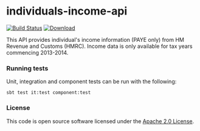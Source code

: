# individuals-income-api

[![Build Status](https://travis-ci.org/hmrc/individuals-income-api.svg)](https://travis-ci.org/hmrc/individuals-income-api) [ ![Download](https://api.bintray.com/packages/hmrc/releases/individuals-income-api/images/download.svg) ](https://bintray.com/hmrc/releases/individuals-income-api/_latestVersion)

This API provides individual's income information (PAYE only) from HM Revenue and Customs (HMRC). Income data is only available for tax years commencing 2013-2014.

### Running tests

Unit, integration and component tests can be run with the following:

    sbt test it:test component:test

### License

This code is open source software licensed under the [Apache 2.0 License]("http://www.apache.org/licenses/LICENSE-2.0.html").
